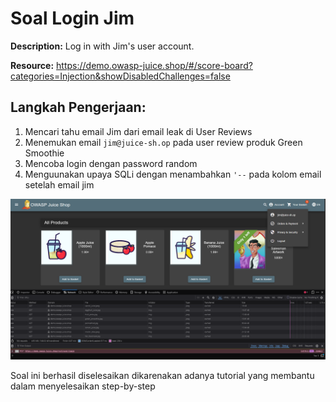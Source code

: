 # Soal Login Jim

**Description:** Log in with Jim's user account.

**Resource:** https://demo.owasp-juice.shop/#/score-board?categories=Injection&showDisabledChallenges=false

## Langkah Pengerjaan:
1. Mencari tahu email Jim dari email leak di User Reviews
2. Menemukan email `jim@juice-sh.op` pada user review produk Green Smoothie
3. Mencoba login dengan password random
4. Menguunakan upaya SQLi dengan menambahkan `'--` pada kolom email setelah email jim

![alt text](assets/image2.png)

Soal ini berhasil diselesaikan dikarenakan adanya tutorial yang membantu dalam menyelesaikan step-by-step